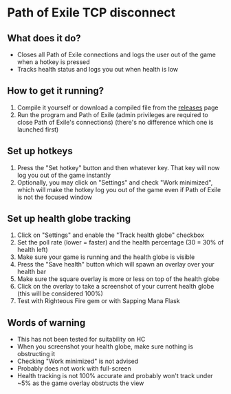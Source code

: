 # Path of Exile TCP disconnect

## What does it do?
* Closes all Path of Exile connections and logs the user out of the game when a hotkey is pressed
* Tracks health status and logs you out when health is low

## How to get it running?
1. Compile it yourself or download a compiled file from the [releases](https://github.com/siegrest/LogOut/releases/latest) page
2. Run the program and Path of Exile (admin privileges are required to close Path of Exile's connections) (there's no difference which one is launched first)

## Set up hotkeys
1. Press the "Set hotkey" button and then whatever key. That key will now log you out of the game instantly
2. Optionally, you may click on "Settings" and check "Work minimized", which will make the hotkey log you out of the game even if Path of Exile is not the focused window

## Set up health globe tracking
1. Click on "Settings" and enable the "Track health globe" checkbox
2. Set the poll rate (lower = faster) and the health percentage (30 = 30% of health left)
3. Make sure your game is running and the health globe is visible
4. Press the "Save health" button which will spawn an overlay over your health bar
5. Make sure the square overlay is more or less on top of the health globe
5. Click on the overlay to take a screenshot of your current health globe (this will be considered 100%)
6. Test with Righteous Fire gem or with Sapping Mana Flask

## Words of warning
* This has not been tested for suitability on HC
* When you screenshot your health globe, make sure nothing is obstructing it
* Checking "Work minimized" is not advised
* Probably does not work with full-screen
* Health tracking is not 100% accurate and probably won't track under ~5% as the game overlay obstructs the view
